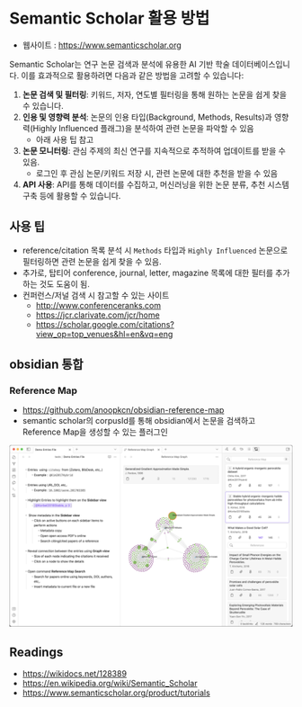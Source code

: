 # Semantic Scholar 활용 방법


- 웹사이트 : https://www.semanticscholar.org

Semantic Scholar는 연구 논문 검색과 분석에 유용한 AI 기반 학술 데이터베이스입니다. 
이를 효과적으로 활용하려면 다음과 같은 방법을 고려할 수 있습니다:

1. **논문 검색 및 필터링**: 키워드, 저자, 연도별 필터링을 통해 원하는 논문을 쉽게 찾을 수 있습니다.
2. **인용 및 영향력 분석**: 논문의 인용 타입(Background, Methods, Results)과 영향력(Highly Influenced 플래그)을 분석하여 관련 논문을 파악할 수 있음
	- 아래 사용 팁 참고
3. **논문 모니터링**: 관심 주제의 최신 연구를 지속적으로 추적하여 업데이트를 받을 수 있음.
	- 로그인 후 관심 논문/키워드 저장 시, 관련 논문에 대한 추천을 받을 수 있음
4. **API 사용**: API를 통해 데이터를 수집하고, 머신러닝을 위한 논문 분류, 추천 시스템 구축 등에 활용할 수 있습니다.



## 사용 팁

- reference/citation 목록 분석 시 `Methods` 타입과 `Highly Influenced` 논문으로 필터링하면 관련 논문을 쉽게 찾을 수 있음.
- 추가로, 탑티어 conference, journal, letter, magazine 목록에 대한 필터를 추가하는 것도 도움이 됨.
- 컨퍼런스/저널 검색 시 참고할 수 있는 사이트
	- http://www.conferenceranks.com
	- https://jcr.clarivate.com/jcr/home
	- https://scholar.google.com/citations?view_op=top_venues&hl=en&vq=eng


## obsidian 통합

### Reference Map

- https://github.com/anoopkcn/obsidian-reference-map
- semantic scholar의 corpusId를 통해 obsidian에서 논문을 검색하고 Reference Map을 생성할 수 있는 플러그인

![](https://github.com/anoopkcn/obsidian-reference-map/blob/master/images/orm-demo.png?raw=true)

## Readings

- https://wikidocs.net/128389
- https://en.wikipedia.org/wiki/Semantic_Scholar
- https://www.semanticscholar.org/product/tutorials
